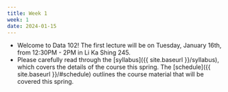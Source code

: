 ```yaml
---
title: Week 1
week: 1
date: 2024-01-15
---
```


- Welcome to Data 102! The first lecture will be on Tuesday, January 16th, from 12:30PM - 2PM in Li Ka Shing 245. 
- Please carefully read through the [syllabus]({{ site.baseurl }}/syllabus), which covers the details of the course this spring. The [schedule]({{ site.baseurl }}/#schedule) outlines the course material that will be covered this spring.
